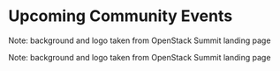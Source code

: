 <!-- .slide: data-background-image="images/cephdays-background-title-block.jpg" data-background-size="contain" -->
# Upcoming Community Events <!-- .element: class="cephday-front-h1" -->


<!-- .slide: data-background-image="images/openstack-summit-vancouver18.jpg" data-background-size="contain" -->

Note: background and logo taken from OpenStack Summit landing page


<!-- .slide: data-background-image="images/openstack-summit-berlin18.jpg" data-background-size="contain" -->

Note: background and logo taken from OpenStack Summit landing page

